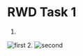 # RWD Task 1
1.
![first](http://i.piccy.info/i9/9a015a14e443aa2d3cc564dbe90bd717/1479400442/221326/1086149/1.jpg)
2. 
![second](http://i.piccy.info/i9/b5540efc54c56563398159d40e9d9974/1479400551/168305/1086149/2.png)
